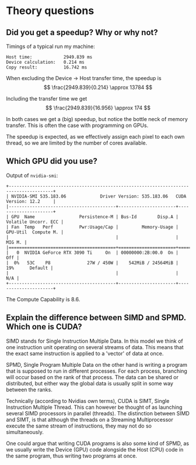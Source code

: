 # Theory questions
## Did you get a speedup? Why or why not?

Timings of a typical run my machine:

```
Host time:            2949.839 ms
Device calculation:   0.214 ms
Copy result:          16.742 ms
```

When excluding the Device -> Host transfer time, the speedup is 
$$
\frac{2949.839}{0.214} \approx 13784
$$

Including the transfer time we get 
$$
\frac{2949.839}{16.956} \approx 174
$$

In both cases we get a (big) speedup, but notice the bottle neck of memory transfer. This is often the case with programming on GPUs.

The speedup is expected, as we effectively assign each pixel to each own thread, so we are limited by the number of cores available.

## Which GPU did you use?

Output of `nvidia-smi`:

```
+---------------------------------------------------------------------------------------+
| NVIDIA-SMI 535.183.06             Driver Version: 535.183.06   CUDA Version: 12.2     |
|-----------------------------------------+----------------------+----------------------+
| GPU  Name                 Persistence-M | Bus-Id        Disp.A | Volatile Uncorr. ECC |
| Fan  Temp   Perf          Pwr:Usage/Cap |         Memory-Usage | GPU-Util  Compute M. |
|                                         |                      |               MIG M. |
|=========================================+======================+======================|
|   0  NVIDIA GeForce RTX 3090 Ti     On  | 00000000:2B:00.0  On |                  Off |
|  0%   53C    P8              27W / 450W |    542MiB / 24564MiB |     19%      Default |
|                                         |                      |                  N/A |
+-----------------------------------------+----------------------+----------------------+
```

The Compute Capability is 8.6.

## Explain the difference between SIMD and SPMD. Which one is CUDA?

SIMD stands for Single Instruction Multiple Data. In this model we think of one instruction unit operating on several streams of data.
This means that the exact same instruction is applied to a 'vector' of data at once.

SPMD, Single Program Multiple Data on the other hand is writing a program that is supposed to run in different processes. 
For each process, branching will occur based on the rank of that process. The data can be shared or distributed, but either way the global data is 
usually split in some way between the ranks.

Technically (according to Nvidias own terms), CUDA is SIMT, Single Instruction Multiple Thread. This can however be thought of as launching several 
SIMD processors in parallel (threads). The distinction between SIMD and SIMT, is that although the threads on a Streaming Multiprocessor execute the same stream of 
instructions, they may not do so simultaneously.

One could argue that writing CUDA programs is also some kind of SPMD, as we usually write the Device (GPU) code alongside the Host (CPU) code in the same program, thus writing
two programs at once.
